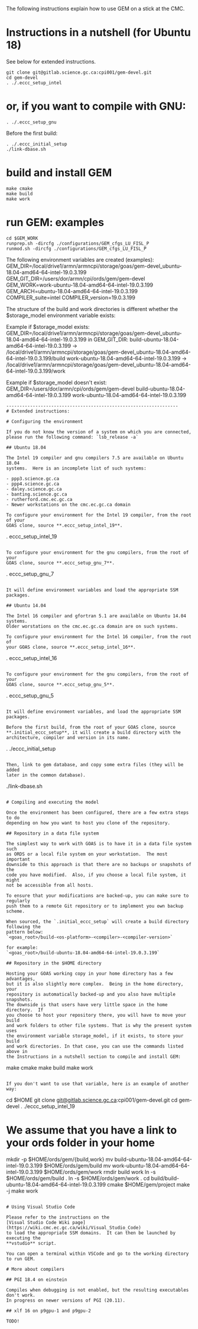 The following instructions explain how to use GEM on a stick at the CMC.

# Instructions in a nutshell (for Ubuntu 18)

See below for extended instructions.

```
git clone git@gitlab.science.gc.ca:cpi001/gem-devel.git
cd gem-devel
. ./.eccc_setup_intel
```
# or, if you want to compile with GNU:
```
. ./.eccc_setup_gnu
```

Before the first build:
```
. ./.eccc_initial_setup
./link-dbase.sh
```

# build and install GEM
```
make cmake
make build
make work
```

# run GEM: examples
```
cd $GEM_WORK
runprep.sh -dircfg ./configurations/GEM_cfgs_LU_FISL_P
runmod.sh -dircfg ./configurations/GEM_cfgs_LU_FISL_P
```

The following environment variables are created (examples):
GEM_DIR=/local/drive1/armn/armncpi/storage/goas/gem-devel_ubuntu-18.04-amd64-64-intel-19.0.3.199
GEM_GIT_DIR=/users/dor/armn/cpi/ords/gem/gem-devel
GEM_WORK=work-ubuntu-18.04-amd64-64-intel-19.0.3.199
GEM_ARCH=ubuntu-18.04-amd64-64-intel-19.0.3.199
COMPILER_suite=intel
COMPILER_version=19.0.3.199

The structure of the build and work directories is different whether the $storage_model environment variable exists:

Example if $storage_model exists:
GEM_DIR=/local/drive1/armn/armncpi/storage/goas/gem-devel_ubuntu-18.04-amd64-64-intel-19.0.3.199
in GEM_GIT_DIR:
build-ubuntu-18.04-amd64-64-intel-19.0.3.199 -> /local/drive1/armn/armncpi/storage/goas/gem-devel_ubuntu-18.04-amd64-64-intel-19.0.3.199/build
work-ubuntu-18.04-amd64-64-intel-19.0.3.199 -> /local/drive1/armn/armncpi/storage/goas/gem-devel_ubuntu-18.04-amd64-64-intel-19.0.3.199/work

Example if $storage_model doesn't exist:
GEM_DIR=/users/dor/armn/cpi/ords/gem/gem-devel
build-ubuntu-18.04-amd64-64-intel-19.0.3.199
work-ubuntu-18.04-amd64-64-intel-19.0.3.199

```
-----------------------------------------------------------------
# Extended instructions:

# Configuring the environment

If you do not know the version of a system on which you are connected,
please run the following command: `lsb_release -a`

## Ubuntu 18.04

The Intel 19 compiler and gnu compilers 7.5 are available on Ubuntu 18.04
systems.  Here is an incomplete list of such systems:

- ppp3.science.gc.ca
- ppp4.science.gc.ca
- daley.science.gc.ca
- banting.science.gc.ca
- rutherford.cmc.ec.gc.ca
- Newer workstations on the cmc.ec.gc.ca domain

To configure your environment for the Intel 19 compiler, from the root of your
GOAS clone, source **.eccc_setup_intel_19**. 

```
   . eccc_setup_intel_19
```

To configure your environment for the gnu compilers, from the root of your
GOAS clone, source **.eccc_setup_gnu_7**.

```
   . eccc_setup_gnu_7
```

It will define environment variables and load the appropriate SSM packages.

## Ubuntu 14.04

The Intel 16 compiler and gfortran 5.1 are available on Ubuntu 14.04 systems.
Older worstations on the cmc.ec.gc.ca domain are on such systems.

To configure your environment for the Intel 16 compiler, from the root of
your GOAS clone, source **.eccc_setup_intel_16**.

```
   . eccc_setup_intel_16
```

To configure your environment for the gnu compilers, from the root of your
GOAS clone, source **.eccc_setup_gnu_5**.  

```
   . eccc_setup_gnu_5
```

It will define environment variables, and load the appropriate SSM packages.

Before the first build, from the root of your GOAS clone, source
**.initial_eccc_setup**, it will create a build directory with the
architecture, compiler and version in its name.
```
. ./eccc_initial_setup
```

Then, link to gem database, and copy some extra files (they will be added
later in the common database).
```
./link-dbase.sh
```

# Compiling and executing the model

Once the environment has been configured, there are a few extra steps to do
depending on how you want to host you clone of the repository.

## Repository in a data file system

The simplest way to work with GOAS is to have it in a data file system such
as ORDS or a local file system on your workstation.  The most important
downside to this approach is that there are no backups or snapshots of the
code you have modified.  Also, if you choose a local file system, it might
not be accessible from all hosts.

To ensure that your modifications are backed-up, you can make sure to regularly
push them to a remote Git repository or to implement you own backup scheme.

When sourced, the `.initial_eccc_setup` will create a build directory following the
pattern below:
`<goas_root>/build-<os-platform>-<compiler>-<compiler-version>`

for example: 
`<goas_root>/build-ubuntu-18.04-amd64-64-intel-19.0.3.199`

## Repository in the $HOME directory

Hosting your GOAS working copy in your home directory has a few advantages,
but it is also slightly more complex.  Being in the home directory, your
repository is automatically backed-up and you also have multiple snapshots.
The downside is that users have very little space in the home directory.  If
you choose to host your repository there, you will have to move your build
and work folders to other file systems. That is why the present system uses
the environment variable storage_model, if it exists, to store your build
and work directories. In that case, you can use the commands listed above in
the Instructions in a nutshell section to compile and install GEM:
```
make cmake
make build
make work
```

If you don't want to use that variable, here is an example of another way:
```
cd $HOME
git clone git@gitlab.science.gc.ca:cpi001/gem-devel.git
cd gem-devel
. ./eccc_setup_intel_19
# We assume that you have a link to your ords folder in your home
mkdir -p $HOME/ords/gem/{build,work}
mv build-ubuntu-18.04-amd64-64-intel-19.0.3.199 $HOME/ords/gem/build
mv work-ubuntu-18.04-amd64-64-intel-19.0.3.199 $HOME/ords/gem/work
rmdir build work
ln -s $HOME/ords/gem/build .
ln -s $HOME/ords/gem/work .
cd build/build-ubuntu-18.04-amd64-64-intel-19.0.3.199
cmake $HOME/gem/project
make -j
make work
```

# Using Visual Studio Code

Please refer to the instructions on the
[Visual Studio Code Wiki page](https://wiki.cmc.ec.gc.ca/wiki/Visual_Studio_Code)
to load the appropriate SSM domains.  It can then be launched by executing the
**vstudio** script.

You can open a terminal within VSCode and go to the working directory to run GEM.

# More about compilers

## PGI 18.4 on einstein

Compiles when debugging is not enabled, but the resulting executables don't work.
In progress on newer versions of PGI (20.11).

## xlf 16 on p9gpu-1 and p9gpu-2

TODO!
